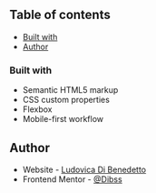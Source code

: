 ## Table of contents

- [Built with](#built-with)
- [Author](#author)
### Built with

- Semantic HTML5 markup
- CSS custom properties
- Flexbox
- Mobile-first workflow
## Author

- Website - [Ludovica Di Benedetto](https://github.com/Dibss)
- Frontend Mentor - [@Dibss](https://www.frontendmentor.io/profile/Dibss)